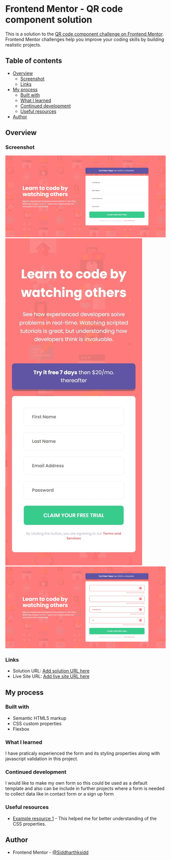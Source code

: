 # Frontend Mentor - QR code component solution

This is a solution to the [QR code component challenge on Frontend Mentor](https://www.frontendmentor.io/challenges/qr-code-component-iux_sIO_H). Frontend Mentor challenges help you improve your coding skills by building realistic projects. 

## Table of contents

- [Overview](#overview)
  - [Screenshot](#screenshot)
  - [Links](#links)
- [My process](#my-process)
  - [Built with](#built-with)
  - [What I learned](#what-i-learned)
  - [Continued development](#continued-development)
  - [Useful resources](#useful-resources)
- [Author](#author)


## Overview

### Screenshot

![](desktop-screenshot.jpeg)
![](mobile-screenshot.jpeg)
![](active-state.jpeg)

### Links

- Solution URL: [Add solution URL here](https://github.com/Siddharthksidd/Frontend_mentor_Projects-qr-code)
- Live Site URL: [Add live site URL here](https://siddharthksidd.github.io/Frontend_mentor_Projects-qr-code/)

## My process

### Built with

- Semantic HTML5 markup
- CSS custom properties
- Flexbox

### What I learned

I have praticaly experienced the form and its styling properties along with javascript validation in this project.

### Continued development


I would like to make my own form so this could be used as a default template and also can be include in further projects where a form is needed to collect data like in contact form or a sign up form

### Useful resources

- [Example resource 1](https://www.w3schools.com/) - This helped me for better understanding of the CSS properties.

## Author

- Frontend Mentor - [@Siddharthksidd](https://www.frontendmentor.io/profile/Siddharthksidd)
